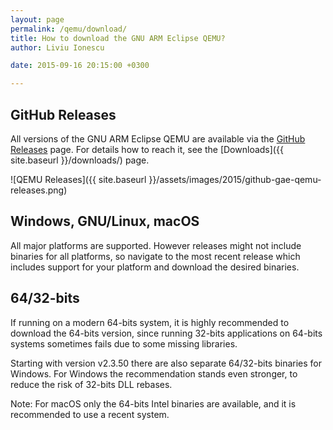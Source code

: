 ```yaml
---
layout: page
permalink: /qemu/download/
title: How to download the GNU ARM Eclipse QEMU?
author: Liviu Ionescu

date: 2015-09-16 20:15:00 +0300

---
```


## GitHub Releases

All versions of the GNU ARM Eclipse QEMU are available via the [GitHub Releases](https://github.com/gnuarmeclipse/qemu/releases) page. For details how to reach it, see the [Downloads]({{ site.baseurl }}/downloads/) page.

![QEMU Releases]({{ site.baseurl }}/assets/images/2015/github-gae-qemu-releases.png)

## Windows, GNU/Linux, macOS

All major platforms are supported. However releases might not include binaries for all platforms, so navigate to the most recent release which includes support for your platform and download the desired binaries.

## 64/32-bits

If running on a modern 64-bits system, it is highly recommended to download the 64-bits version, since running 32-bits applications on 64-bits systems sometimes fails due to some missing libraries.

Starting with version v2.3.50 there are also separate 64/32-bits binaries for Windows. For Windows the recommendation stands even stronger, to reduce the risk of 32-bits DLL rebases.

Note: For macOS only the 64-bits Intel binaries are available, and it is recommended to use a recent system.
